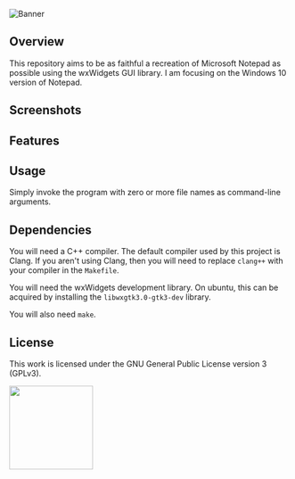 ![Banner](https://s-christy.com/status-banner-service/wx-notepad/banner-slim.svg)

## Overview

This repository aims to be as faithful a recreation of Microsoft Notepad as
possible using the wxWidgets GUI library. I am focusing on the Windows 10
version of Notepad.

## Screenshots

## Features

## Usage

Simply invoke the program with zero or more file names as command-line
arguments.

## Dependencies

You will need a C++ compiler. The default compiler used by this project is
Clang. If you aren't using Clang, then you will need to replace `clang++` with
your compiler in the `Makefile`.

You will need the wxWidgets development library. On ubuntu, this can be acquired
by installing the `libwxgtk3.0-gtk3-dev` library.

You will also need `make`.


## License

This work is licensed under the GNU General Public License version 3 (GPLv3).

[<img src="https://s-christy.com/status-banner-service/GPLv3_Logo.svg" width="150" />](https://www.gnu.org/licenses/gpl-3.0.en.html)
